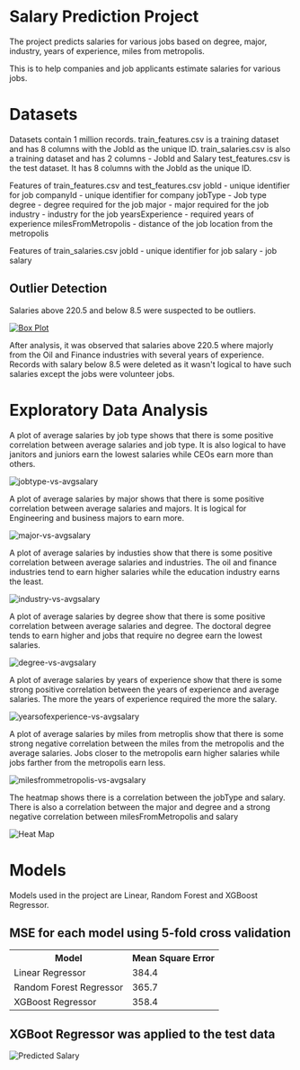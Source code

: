 # Salary Prediction Project
The project predicts salaries for various jobs based on degree, major, industry, years of experience, miles from metropolis.

This is to help companies and job applicants estimate salaries for various jobs.

# Datasets
Datasets contain 1 million records.
train_features.csv is a training dataset and has 8 columns with the JobId as the unique ID.
train_salaries.csv is also a training dataset and has 2 columns - JobId and Salary
test_features.csv is the test dataset. It has 8 columns with the JobId as the unique ID.

Features of train_features.csv and test_features.csv
jobId - unique identifier for job
companyId  - unique identifier for company
jobType  - Job type
degree  - degree required for the job
major  - major required for the job
industry - industry for the job
yearsExperience - required years of experience
milesFromMetropolis - distance of the job location from the metropolis 

Features of train_salaries.csv
jobId - unique identifier for job
salary - job salary

## Outlier Detection
Salaries above 220.5 and below 8.5 were suspected to be outliers.

<a href="https://imgbox.com/OtPWhYRg" target="_blank"><img src="https://thumbs2.imgbox.com/34/aa/OtPWhYRg_t.png" alt="Box Plot"/></a>

After analysis, it was observed that salaries above 220.5 where majorly from the Oil and Finance industries with several years of experience.
Records with salary below 8.5 were deleted as it wasn't logical to have such salaries except the jobs were volunteer jobs.

# Exploratory Data Analysis

A plot of average salaries by job type shows that there is some positive correlation between average salaries and job type. It is also logical to have janitors and juniors earn the lowest salaries while CEOs earn more than others.

<img src="https://imgbox.com/OlwGCfXE" alt="jobtype-vs-avgsalary">

A plot of average salaries by major shows that there is some positive correlation between average salaries and majors. It is logical for Engineering and business majors to earn more.

<img src="https://imgbox.com/QXjLdtfS" alt="major-vs-avgsalary">

A plot of average salaries by industies show that there is some positive correlation between average salaries and industries. The oil and finance industries tend to earn higher salaries while the education industry earns the least.

<img src="https://imgbox.com/KmFAGfsi" alt="industry-vs-avgsalary">

A plot of average salaries by degree show that there is some positive correlation between average salaries and degree. The doctoral degree tends to earn higher and jobs that require no degree earn the lowest salaries.

<img src="https://imgbox.com/yWJExzr5" alt="degree-vs-avgsalary">

A plot of average salaries by years of experience show that there is some strong positive correlation between the years of experience and average salaries. The more the years of experience required the more the salary.

<img src="https://imgbox.com/LbPvm1iz" alt="yearsofexperience-vs-avgsalary">

A plot of average salaries by miles from metroplis show that there is some strong negative correlation between the miles from the metropolis and the average salaries. Jobs closer to the metropolis earn higher salaries while jobs farther from the metropolis earn less.

<img src="https://imgbox.com/nqLEiFEw" alt="milesfrommetropolis-vs-avgsalary">


The heatmap shows there is a correlation between the jobType and salary. There is also a correlation between the major and degree and a strong negative correlation between milesFromMetropolis and salary

<img src="https://imgbox.com/fD0772Cz" alt="Heat Map">

# Models
Models used in the project are Linear, Random Forest and XGBoost Regressor.

## MSE for each model using 5-fold cross validation
<table> 
    <tr>
        <th>Model</th>
        <th>Mean Square Error</th>
    </tr>
    <tr>
        <td>Linear Regressor</td>
        <td>384.4</td>
    </tr>
    <tr>
        <td>Random Forest Regressor</td>
        <td>365.7</td>
    </tr>
        <tr>
        <td>XGBoost Regressor</td>
        <td>358.4</td>
    </tr>   
</table>

## XGBoot Regressor was applied to the test data

<img src="https://imgbox.com/L6uao2fA" alt="Predicted Salary">
